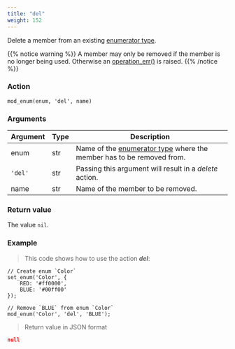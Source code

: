 ```yaml
---
title: "del"
weight: 152
---
```


Delete a member from an existing [enumerator type](../../../data-types/enum).

{{% notice warning %}}
A member may only be removed if the member is no longer being used. Otherwise an [operation_err()](../../../errors/operation_err) is raised.
{{% /notice %}}

### Action

`mod_enum(enum, 'del', name)`

### Arguments

Argument | Type | Description
-------- | ---- | -----------
enum | str | Name of the [enumerator type](../../../data-types/enum) where the member has to be removed from.
`'del'` | str | Passing this argument will result in a *delete* action.
name | str | Name of the member to be removed.

### Return value

The value `nil`.

### Example

> This code shows how to use the action ***del***:

```thingsdb,json_response
// Create enum `Color`
set_enum('Color', {
    RED: '#ff0000',
    BLUE: '#00ff00'
});

// Remove `BLUE` from enum `Color`
mod_enum('Color', 'del', 'BLUE');
```

> Return value in JSON format

```json
null
```
